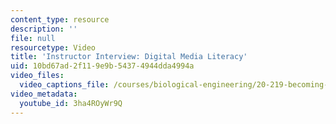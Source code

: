```yaml
---
content_type: resource
description: ''
file: null
resourcetype: Video
title: 'Instructor Interview: Digital Media Literacy'
uid: 10bd67ad-2f11-9e9b-5437-4944dda4994a
video_files:
  video_captions_file: /courses/biological-engineering/20-219-becoming-the-next-bill-nye-writing-and-hosting-the-educational-show-january-iap-2015/instructor-insights/instructor-interview-digital-media-literacy/3ha4ROyWr9Q.vtt
video_metadata:
  youtube_id: 3ha4ROyWr9Q
---
```


